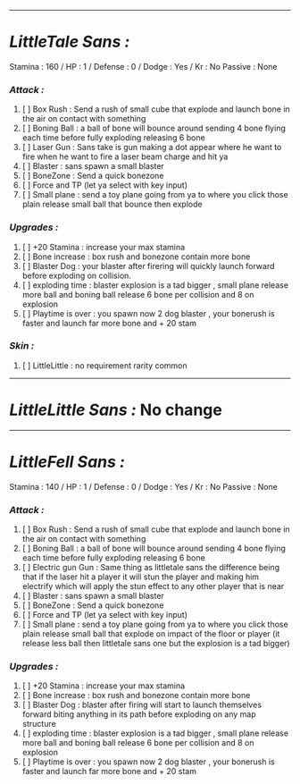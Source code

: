 __________________________________________________________________________
# ***LittleTale Sans :***
Stamina : 160 / HP : 1 / Defense : 0 / Dodge : Yes / Kr : No
Passive : None
### ***Attack :***
1. [ ] Box Rush : Send a rush of small cube that explode and launch bone in the air on contact with something
2. [ ] Boning Ball : a ball of bone will bounce around sending 4 bone flying each time before fully exploding releasing 6 bone
3. [ ] Laser Gun : Sans take is gun making a dot appear where he want to fire when he want to fire a laser beam charge and hit ya
4. [ ] Blaster : sans spawn a small blaster
5. [ ] BoneZone : Send a quick bonezone
6. [ ] Force and TP (let ya select with key input)
7. [ ] Small plane : send a toy plane going from ya to where you click those plain release small ball that bounce then explode
### ***Upgrades :***
1. [ ]  +20 Stamina : increase your max stamina
2. [ ]  Bone increase : box rush and bonezone contain more bone
3. [ ] Blaster Dog : your blaster after firering will quickly launch forward before exploding on collision.
4. [ ] exploding time : blaster explosion is a tad bigger , small plane release more ball and boning ball release 6 bone per collision and 8 on explosion
5. [ ] Playtime is over : you spawn now 2 dog blaster , your bonerush is faster and launch far more bone and + 20 stam
### ***Skin :***
1. [ ] LittleLittle : no requirement rarity common
__________________________________________________________________________
# ***LittleLittle Sans :*** No change
__________________________________________________________________________
# ***LittleFell Sans :***
Stamina : 140 / HP : 1 / Defense : 0 / Dodge : Yes / Kr : No
Passive : None
### ***Attack :***
1. [ ] Box Rush : Send a rush of small cube that explode and launch bone in the air on contact with something
2. [ ] Boning Ball : a ball of bone will bounce around sending 4 bone flying each time before fully exploding releasing 6 bone
3. [ ] Electric gun Gun : Same thing as littletale sans the difference being that if the laser hit a player it will stun the player and making him electrify which will apply the stun effect to any other player that is near
4. [ ] Blaster : sans spawn a small blaster
5. [ ] BoneZone : Send a quick bonezone
6. [ ] Force and TP (let ya select with key input)
7. [ ] Small plane : send a toy plane going from ya to where you click those plain release small ball that explode on impact of the floor or player (it release less ball then littletale sans one but the explosion is a tad bigger)
### ***Upgrades :***
1. [ ]  +20 Stamina : increase your max stamina
2. [ ]  Bone increase : box rush and bonezone contain more bone
3. [ ] Blaster Dog : blaster after firing will start to launch themselves forward biting anything in its path before exploding on any map structure 
4. [ ] exploding time : blaster explosion is a tad bigger , small plane release more ball and boning ball release 6 bone per collision and 8 on explosion
5. [ ] Playtime is over : you spawn now 2 dog blaster , your bonerush is faster and launch far more bone and + 20 stam